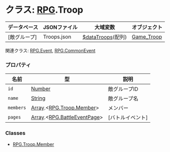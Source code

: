 # クラス: [RPG](RPG.md).Troop

| データベース| JSONファイル | 大域変数 | オブジェクト |
| --- | --- | --- | --- |
| [敵グループ] | Troops.json | [$dataTroops](global.md#datatroops-arrayrpgtroop)(配列) | [Game_Troop](Game_Troop.md) |

関連クラス: [RPG.Event](RPG.Event.md), [RPG.CommonEvent](RPG.CommonEvent.md)


### プロパティ

| 名前 | 型 | 説明 |
| --- | --- | --- |
| `id` | [Number](Number.md) | 敵グループID |
| `name` | [String](String.md) | 敵グループ名 |
| `members` | [Array](Array.md).&lt;[RPG.Troop.Member](RPG.Troop.Member.md)&gt; | メンバー |
| `pages` | [Array](Array.md).&lt;[RPG.BattleEventPage](RPG.BattleEventPage.md)&gt; | [バトルイベント] |

### Classes

* [RPG.Troop.Member](RPG.Troop.Member.md)


